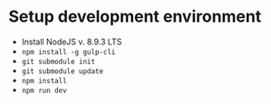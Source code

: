 # Setup development environment
* Install NodeJS v. 8.9.3 LTS
* ```npm install -g gulp-cli```
* ```git submodule init```
* ```git submodule update```
* ```npm install```
* ```npm run dev```
